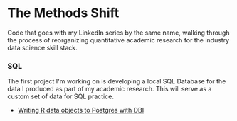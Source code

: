 # The Methods Shift
Code that goes with my LinkedIn series by the same name, walking through the process of reorganizing quantitative academic research for the industry data science skill stack.

### SQL
The first project I'm working on is developing a local SQL Database for the data I produced as part of my academic research. This will serve as a custom set of data for SQL practice.

- [Writing R data objects to Postgres with DBI](https://github.com/margaretfoster/TheMethodsShift/blob/master/public_copy_Harvester_Data_to_SQL.R)

